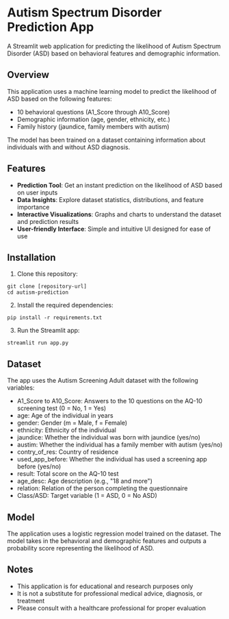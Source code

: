 # Autism Spectrum Disorder Prediction App

A Streamlit web application for predicting the likelihood of Autism Spectrum Disorder (ASD) based on behavioral features and demographic information.

## Overview

This application uses a machine learning model to predict the likelihood of ASD based on the following features:
- 10 behavioral questions (A1_Score through A10_Score)
- Demographic information (age, gender, ethnicity, etc.)
- Family history (jaundice, family members with autism)

The model has been trained on a dataset containing information about individuals with and without ASD diagnosis.

## Features

- **Prediction Tool**: Get an instant prediction on the likelihood of ASD based on user inputs
- **Data Insights**: Explore dataset statistics, distributions, and feature importance
- **Interactive Visualizations**: Graphs and charts to understand the dataset and prediction results
- **User-friendly Interface**: Simple and intuitive UI designed for ease of use

## Installation

1. Clone this repository:
```
git clone [repository-url]
cd autism-prediction
```

2. Install the required dependencies:
```
pip install -r requirements.txt
```

3. Run the Streamlit app:
```
streamlit run app.py
```

## Dataset

The app uses the Autism Screening Adult dataset with the following variables:
- A1_Score to A10_Score: Answers to the 10 questions on the AQ-10 screening test (0 = No, 1 = Yes)
- age: Age of the individual in years
- gender: Gender (m = Male, f = Female)
- ethnicity: Ethnicity of the individual
- jaundice: Whether the individual was born with jaundice (yes/no)
- austim: Whether the individual has a family member with autism (yes/no)
- contry_of_res: Country of residence
- used_app_before: Whether the individual has used a screening app before (yes/no)
- result: Total score on the AQ-10 test
- age_desc: Age description (e.g., "18 and more")
- relation: Relation of the person completing the questionnaire
- Class/ASD: Target variable (1 = ASD, 0 = No ASD)

## Model

The application uses a logistic regression model trained on the dataset. The model takes in the behavioral and demographic features and outputs a probability score representing the likelihood of ASD.

## Notes

- This application is for educational and research purposes only
- It is not a substitute for professional medical advice, diagnosis, or treatment
- Please consult with a healthcare professional for proper evaluation
